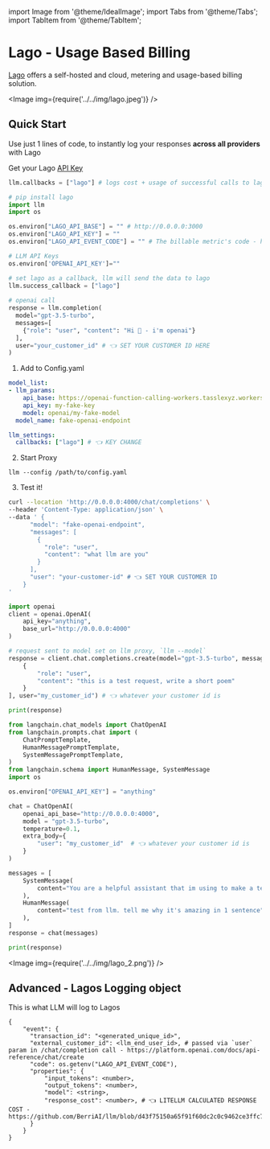 import Image from '@theme/IdealImage';
import Tabs from '@theme/Tabs';
import TabItem from '@theme/TabItem';

# Lago - Usage Based Billing

[Lago](https://www.getlago.com/) offers a self-hosted and cloud, metering and usage-based billing solution.

<Image img={require('../../img/lago.jpeg')} />

## Quick Start
Use just 1 lines of code, to instantly log your responses **across all providers** with Lago

Get your Lago [API Key](https://docs.getlago.com/guide/self-hosted/docker#find-your-api-key)

```python
llm.callbacks = ["lago"] # logs cost + usage of successful calls to lago
```


<Tabs>
<TabItem value="sdk" label="SDK">

```python
# pip install lago 
import llm
import os

os.environ["LAGO_API_BASE"] = "" # http://0.0.0.0:3000
os.environ["LAGO_API_KEY"] = ""
os.environ["LAGO_API_EVENT_CODE"] = "" # The billable metric's code - https://docs.getlago.com/guide/events/ingesting-usage#define-a-billable-metric

# LLM API Keys
os.environ['OPENAI_API_KEY']=""

# set lago as a callback, llm will send the data to lago
llm.success_callback = ["lago"] 
 
# openai call
response = llm.completion(
  model="gpt-3.5-turbo",
  messages=[
    {"role": "user", "content": "Hi 👋 - i'm openai"}
  ],
  user="your_customer_id" # 👈 SET YOUR CUSTOMER ID HERE
)
```

</TabItem>
<TabItem value="proxy" label="PROXY">

1. Add to Config.yaml
```yaml
model_list:
- llm_params:
    api_base: https://openai-function-calling-workers.tasslexyz.workers.dev/
    api_key: my-fake-key
    model: openai/my-fake-model
  model_name: fake-openai-endpoint

llm_settings:
  callbacks: ["lago"] # 👈 KEY CHANGE
```

2. Start Proxy

```
llm --config /path/to/config.yaml
```

3. Test it! 

<Tabs>
<TabItem value="curl" label="Curl">

```bash
curl --location 'http://0.0.0.0:4000/chat/completions' \
--header 'Content-Type: application/json' \
--data ' {
      "model": "fake-openai-endpoint",
      "messages": [
        {
          "role": "user",
          "content": "what llm are you"
        }
      ],
      "user": "your-customer-id" # 👈 SET YOUR CUSTOMER ID
    }
'
```
</TabItem>
<TabItem value="openai_python" label="OpenAI Python SDK">

```python
import openai
client = openai.OpenAI(
    api_key="anything",
    base_url="http://0.0.0.0:4000"
)

# request sent to model set on llm proxy, `llm --model`
response = client.chat.completions.create(model="gpt-3.5-turbo", messages = [
    {
        "role": "user",
        "content": "this is a test request, write a short poem"
    }
], user="my_customer_id") # 👈 whatever your customer id is

print(response)
```
</TabItem>
<TabItem value="langchain" label="Langchain">

```python
from langchain.chat_models import ChatOpenAI
from langchain.prompts.chat import (
    ChatPromptTemplate,
    HumanMessagePromptTemplate,
    SystemMessagePromptTemplate,
)
from langchain.schema import HumanMessage, SystemMessage
import os 

os.environ["OPENAI_API_KEY"] = "anything"

chat = ChatOpenAI(
    openai_api_base="http://0.0.0.0:4000",
    model = "gpt-3.5-turbo",
    temperature=0.1,
    extra_body={
        "user": "my_customer_id"  # 👈 whatever your customer id is
    }
)

messages = [
    SystemMessage(
        content="You are a helpful assistant that im using to make a test request to."
    ),
    HumanMessage(
        content="test from llm. tell me why it's amazing in 1 sentence"
    ),
]
response = chat(messages)

print(response)
```
</TabItem>
</Tabs>
</TabItem>
</Tabs>


<Image img={require('../../img/lago_2.png')} />

## Advanced - Lagos Logging object 

This is what LLM will log to Lagos

```
{
    "event": {
      "transaction_id": "<generated_unique_id>",
      "external_customer_id": <llm_end_user_id>, # passed via `user` param in /chat/completion call - https://platform.openai.com/docs/api-reference/chat/create
      "code": os.getenv("LAGO_API_EVENT_CODE"), 
      "properties": {
          "input_tokens": <number>,
          "output_tokens": <number>,
          "model": <string>,
          "response_cost": <number>, # 👈 LITELLM CALCULATED RESPONSE COST - https://github.com/BerriAI/llm/blob/d43f75150a65f91f60dc2c0c9462ce3ffc713c1f/llm/utils.py#L1473
      }
    }
}
```